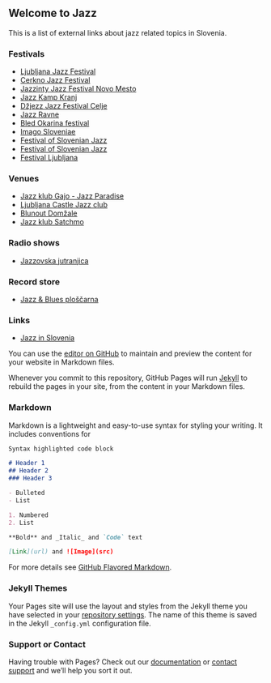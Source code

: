 ## Welcome to Jazz

This is a list of external links about jazz related topics in Slovenia.

### Festivals

- [Ljubljana Jazz Festival](http://ljubljanajazz.si/index.php/sl/)
- [Cerkno Jazz Festival](https://www.facebook.com/JazzCerkno/)
- [Jazzinty Jazz Festival Novo Mesto](http://jazzinty.com)
- [Jazz Kamp Kranj](https://www.facebook.com/jazzkampkranj/)
- [Džjezz Jazz Festival Celje](https://www.facebook.com/Dzjezz/)
- [Jazz Ravne](http://www.jazzravne.si)
- [Bled Okarina festival](https://www.festival-okarina.si/en)
- [Imago Sloveniae](https://imagosloveniae.net)
- [Festival of Slovenian Jazz](https://www.culture.si/en/Festival_of_Slovenian_Jazz)
- [Festival of Slovenian Jazz](http://www.fsj.si/)
- [Festival Ljubljana](https://ljubljanafestival.si/en)

### Venues
- [Jazz klub Gajo - Jazz Paradise](https://www.tripadvisor.com/Attraction_Review-g274873-d7714782-Reviews-Jazz_Club_Gajo_Jazz_Paradise-Ljubljana_Upper_Carniola_Region.html)
- [Ljubljana Castle Jazz club](https://www.ljubljanskigrad.si/en/castle-events/the-ljubljana-castle-jazz-club/)
- [Blunout Domžale](https://www.tripadvisor.com/Attraction_Review-g1238226-d8809371-Reviews-Blunout-Domzale_Upper_Carniola_Region.html)
- [Jazz klub Satchmo](https://m.facebook.com/Jazz.klub.Satchmo/)

### Radio shows
- [Jazzovska jutranjica](https://ars.rtvslo.si/jazzovska-jutranjica/)

### Record store
- [Jazz & Blues ploščarna](https://jazzandbluesweb.com/)

### Links
- [Jazz in Slovenia](https://slovenia.si/art-and-cultural-heritage/jazz-in-slovenia/)

You can use the [editor on GitHub](https://github.com/jazz-si/music/edit/main/README.md) to maintain and preview the content for your website in Markdown files.

Whenever you commit to this repository, GitHub Pages will run [Jekyll](https://jekyllrb.com/) to rebuild the pages in your site, from the content in your Markdown files.

### Markdown

Markdown is a lightweight and easy-to-use syntax for styling your writing. It includes conventions for

```markdown
Syntax highlighted code block

# Header 1
## Header 2
### Header 3

- Bulleted
- List

1. Numbered
2. List

**Bold** and _Italic_ and `Code` text

[Link](url) and ![Image](src)
```

For more details see [GitHub Flavored Markdown](https://guides.github.com/features/mastering-markdown/).

### Jekyll Themes

Your Pages site will use the layout and styles from the Jekyll theme you have selected in your [repository settings](https://github.com/jazz-si/music/settings). The name of this theme is saved in the Jekyll `_config.yml` configuration file.

### Support or Contact

Having trouble with Pages? Check out our [documentation](https://docs.github.com/categories/github-pages-basics/) or [contact support](https://support.github.com/contact) and we’ll help you sort it out.
